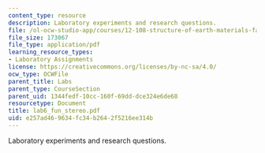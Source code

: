 ```yaml
---
content_type: resource
description: Laboratory experiments and research questions.
file: /ol-ocw-studio-app/courses/12-108-structure-of-earth-materials-fall-2004/e257ad469634fc34b2642f5216ee314b_lab6_fun_stereo.pdf
file_size: 173067
file_type: application/pdf
learning_resource_types:
- Laboratory Assignments
license: https://creativecommons.org/licenses/by-nc-sa/4.0/
ocw_type: OCWFile
parent_title: Labs
parent_type: CourseSection
parent_uid: 1344fedf-10cc-160f-69dd-dce324e6de68
resourcetype: Document
title: lab6_fun_stereo.pdf
uid: e257ad46-9634-fc34-b264-2f5216ee314b
---
```

Laboratory experiments and research questions.